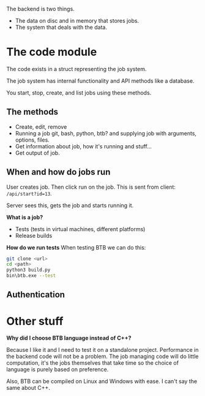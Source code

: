 The backend is two things.
- The data on disc and in memory that stores jobs.
- The system that deals with the data.

# The code module
The code exists in a struct representing the job system.

The job system has internal functionality and API methods like a database.

You start, stop, create, and list jobs using these methods.

## The methods
- Create, edit, remove
- Running a job git, bash, python, btb? and supplying job with arguments, options, files.
- Get information about job, how it's running and stuff...
- Get output of job.

## When and how do jobs run
User creates job. Then click run on the job. This is sent from client: `/api/start?id=13`.

Server sees this, gets the job and starts running it.

**What is a job?**
- Tests (tests in virtual machines, different platforms)
- Release builds

**How do we run tests**
When testing BTB we can do this:
```bash
git clone <url>
cd <path>
python3 build.py
bin\btb.exe --test
```

## Authentication


# Other stuff

**Why did I choose BTB language instead of C++?**

Because I like it and I need to test it on a standalone project.
Performance in the backend code will not be a problem.
The job managing code will do little computation, it's the jobs themselves that take time so
the choice of language is purely based on preference.

Also, BTB can be compiled on Linux and Windows with ease. I can't say the same about C++.